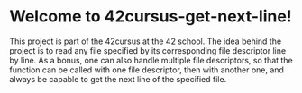 # Welcome to 42cursus-get-next-line!
This project is part of the 42cursus at the 42 school. The idea behind the
project is to read any file specified by its corresponding file descriptor line
by line. As a bonus, one can also handle multiple file descriptors, so that the
function can be called with one file descriptor, then with another one, and
always be capable to get the next line of the specified file.

## 